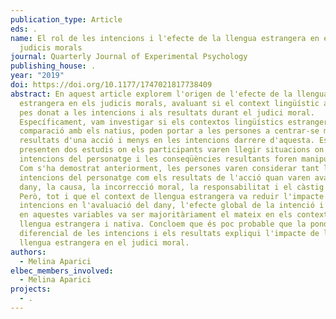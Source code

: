 ```yaml
---
publication_type: Article
eds: .
name: El rol de les intencions i l'efecte de la llengua estrangera en els
  judicis morals
journal: Quarterly Journal of Experimental Psychology
publishing_house: .
year: "2019"
doi: https://doi.org/10.1177/1747021817738409
abstract: En aquest article explorem l'origen de l'efecte de la llengua
  estrangera en els judicis morals, avaluant si el context lingüístic altera el
  pes donat a les intencions i als resultats durant el judici moral.
  Específicament, vam investigar si els contextos lingüístics estrangers, en
  comparació amb els natius, poden portar a les persones a centrar-se més en els
  resultats d'una acció i menys en les intencions darrere d'aquesta. Es
  presenten dos estudis on els participants varen llegir situacions on les
  intencions del personatge i les conseqüències resultants foren manipulades.
  Com s'ha demostrat anteriorment, les persones varen considerar tant les
  intencions del personatge com els resultats de l'acció quan varen avaluar el
  dany, la causa, la incorrecció moral, la responsabilitat i el càstig merescut.
  Però, tot i que el context de llengua estrangera va reduir l'impacte de leses
  intencions en l'avaluació del dany, l'efecte global de la intenció i resultats
  en aquestes variables va ser majoritàriament el mateix en els contextos de
  llengua estrangera i nativa. Concloem que és poc probable que la ponderació
  diferencial de les intencions i els resultats expliqui l'impacte de l'ús de la
  llengua estrangera en el judici moral.
authors:
  - Melina Aparici
elbec_members_involved:
  - Melina Aparici
projects:
  - .
---
```

